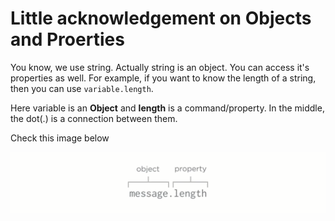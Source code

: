 # Little acknowledgement on Objects and Proerties

You know, we use string. Actually string is an object. You can access it's properties as well. For example, if you want to know the length of a string, then you can use `variable.length`.

Here variable is an **Object** and **length** is a command/property. In the middle, the dot(.) is a connection between them.

Check this image below

![object-and-propery](img/object-and-property.png)